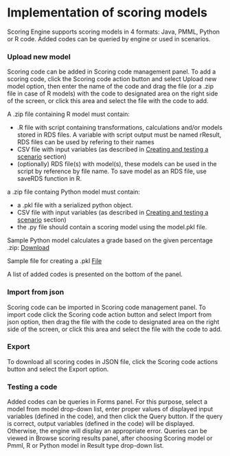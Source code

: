 # Implementation of scoring models #
Scoring Engine supports scoring models in 4 formats: Java, PMML, Python or R code. Added codes can be queried by engine or used in scenarios.

### Upload new model ###
Scoring code can be added in Scoring code management panel. To add a scoring code, click the Scoring code action button and select Upload new model option, then enter the name of the code and drag the file (or a .zip file in case of R models) with the code to designated area on the right side of the screen, or click this area and select the file with the code to add. 

A .zip file containing R model must contain:


- .R file with script containing transformations, calculations and/or models stored in RDS files. A variable with script output must be named rResult, RDS files can be used by refering to their names
- CSV file with input variables (as described in [Creating and testing a scenario](http://scoring-engine.readthedocs.io/en/latest/4.%20Creating%20and%20testing%20a%20scenario/) section)
- (optionally) RDS file(s) with model(s), these models can be used in the script by reference by file name. To save model as an RDS file, use saveRDS function in R.

a .zip file containg Python model must contain:

- a .pkl file with a serialized python object.
- CSV file with input variables (as described in [Creating and testing a scenario](http://scoring-engine.readthedocs.io/en/latest/4.%20Creating%20and%20testing%20a%20scenario/) section)
- the .py file should contain a scoring model using the model.pkl file.

Sample Python model calculates a grade based on the given percentage .zip: <a href=example/model.zip> Download</a>    

Sample file for creating a .pkl  <a href=example/create_pickle.py> File</a>    


A list of added codes is presented on the bottom of the panel.


### Import from json ###
Scoring code can be imported in Scoring code management panel. To import code click the Scoring code action button and select Import from json option, then drag the file with the code to designated area on the right side of the screen, or click this area and select the file with the code to add.

### Export ###
To download all scoring codes in JSON file, click the Scoring code actions button and select the Export option.


### Testing a code ###
Added codes can be queries in Forms panel. For this purpose, select a model from model drop-down list, enter proper values of displayed input variables (defined in the code), and then click the Query button. If the query is correct, output variables (defined in the code) will be displayed. Otherwise, the engine will display an appropriate error. Queries can be viewed in Browse scoring results panel, after choosing Scoring model or Pmml, R or Python model in Result type drop-down list.